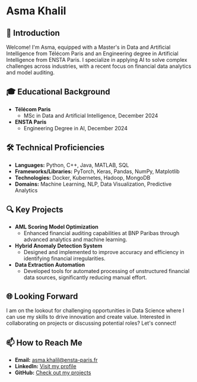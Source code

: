 # Asma Khalil

## 🌟 Introduction
Welcome! I'm Asma, equipped with a Master's in Data and Artificial Intelligence from Télécom Paris and an Engineering degree in Artificial Intelligence from ENSTA Paris. I specialize in applying AI to solve complex challenges across industries, with a recent focus on financial data analytics and model auditing.

## 🎓 Educational Background
- **Télécom Paris**
  - MSc in Data and Artificial Intelligence, December 2024
- **ENSTA Paris**
  - Engineering Degree in AI, December 2024

## 🛠 Technical Proficiencies
- **Languages:** Python, C++, Java, MATLAB, SQL
- **Frameworks/Libraries:** PyTorch, Keras, Pandas, NumPy, Matplotlib
- **Technologies:** Docker, Kubernetes, Hadoop, MongoDB
- **Domains:** Machine Learning, NLP, Data Visualization, Predictive Analytics

## 🔍 Key Projects
- **AML Scoring Model Optimization**
  - Enhanced financial auditing capabilities at BNP Paribas through advanced analytics and machine learning.
- **Hybrid Anomaly Detection System**
  - Designed and implemented to improve accuracy and efficiency in identifying financial irregularities.
- **Data Extraction Automation**
  - Developed tools for automated processing of unstructured financial data sources, significantly reducing manual effort.

## 🌐 Looking Forward
I am on the lookout for challenging opportunities in Data Science where I can use my skills to drive innovation and create value. Interested in collaborating on projects or discussing potential roles? Let's connect!

## 📫 How to Reach Me
- **Email:** [asma.khalil@ensta-paris.fr](mailto:asma.khalil@ensta-paris.fr)
- **LinkedIn:** [Visit my profile](https://www.linkedin.com/in/asma-khalil-71a52b239/)
- **GitHub:** [Check out my projects](https://github.com/asmakhalil1919)

